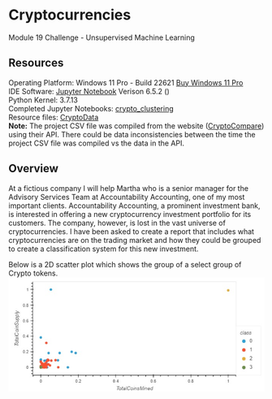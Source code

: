# Cryptocurrencies
Module 19 Challenge - Unsupervised Machine Learning

## Resources
Operating Platform: Windows 11 Pro - Build 22621 [Buy Windows 11 Pro](https://www.microsoft.com/en-us/d/windows-11-pro/dg7gmgf0d8h4?rtc=1)</br>
IDE Software: [Jupyter Notebook](https://jupyter.org/) Verison 6.5.2 ()</br>
Python Kernel: 3.7.13</br>
Completed Jupyter Notebooks: [crypto_clustering](crypto_clustering.ipynb)</br>
Resource files: [CryptoData](/Resources/crypto_data.csv)</br>
<b>Note:</b> The project CSV file was compiled from the website ([CryptoCompare](https://min-api.cryptocompare.com/data/all/coinlist)) using their API. There could be data inconsistencies between the time the project CSV file was compiled vs the data in the API.

## Overview
At a fictious company I will help Martha who is a senior manager for the Advisory Services Team at Accountability Accounting, one of my most important clients. Accountability Accounting, a prominent investment bank, is interested in offering a new cryptocurrency investment portfolio for its customers. The company, however, is lost in the vast universe of cryptocurrencies. I have been asked to create a report that includes what cryptocurrencies are on the trading market and how they could be grouped to create a classification system for this new investment.

Below is a 2D scatter plot which shows the group of a select group of Crypto tokens. 
![CryptoCoinsByClass](/Resources/CryptoCoinsByClass.jpg)
